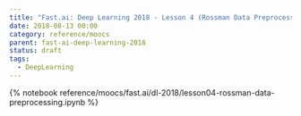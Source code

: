 ```yaml
---
title: "Fast.ai: Deep Learning 2018 - Lesson 4 (Rossman Data Preprocessing)"
date: 2018-08-13 00:00
category: reference/moocs
parent: fast-ai-deep-learning-2018
status: draft
tags:
  - DeepLearning
---
```


{% notebook reference/moocs/fast.ai/dl-2018/lesson04-rossman-data-preprocessing.ipynb %}
